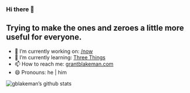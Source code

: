 ### Hi there 👋
## Trying to make the ones and zeroes a little more useful for everyone.

- 🔭 I’m currently working on: [/now](https://grantblakeman.com/now)
- 🌱 I’m currently learning: [Three Things](https://grantblakeman.com/now/#three-things)
- 📫 How to reach me: [grantblakeman.com](https://grantblakeman.com)
- 😄 Pronouns: he | him

![gblakeman’s github stats](https://github-readme-stats.vercel.app/api?username=gblakeman&count_private=true&show_icons=true&hide_title=true&hide_border=true&include_all_commits=true)

<!--
**gblakeman/gblakeman** is a ✨ _special_ ✨ repository because its `README.md` (this file) appears on your GitHub profile.

Here are some ideas to get you started:

- 🔭 I’m currently working on ...
- 🌱 I’m currently learning ...
- 👯 I’m looking to collaborate on ...
- 🤔 I’m looking for help with ...
- 💬 Ask me about ...
- 📫 How to reach me: ...
- 😄 Pronouns: ...
- ⚡ Fun fact: ...
-->
